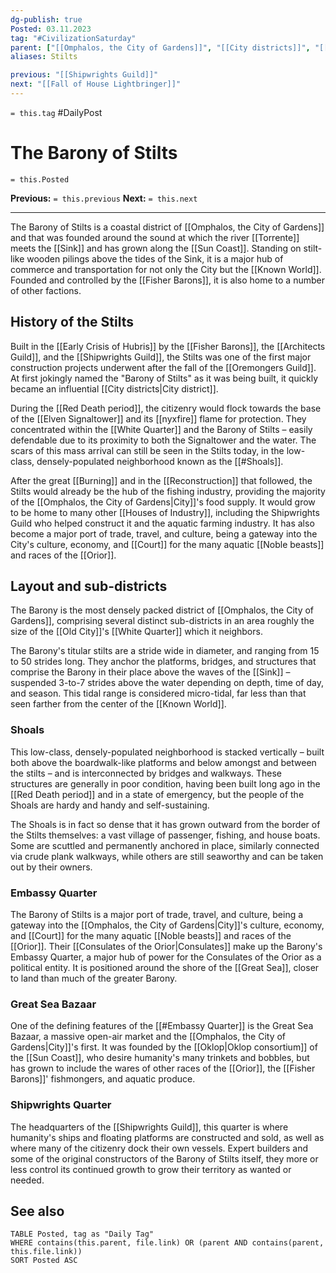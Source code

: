 ```yaml
---
dg-publish: true
Posted: 03.11.2023
tag: "#CivilizationSaturday"
parent: ["[[Omphalos, the City of Gardens]]", "[[City districts]]", "[[Fisher Barons]]"]
aliases: Stilts

previous: "[[Shipwrights Guild]]"
next: "[[Fall of House Lightbringer]]"
---
```

`= this.tag` #DailyPost 
# The Barony of Stilts
`= this.Posted`

**Previous:** `= this.previous`
**Next:** `= this.next`

---

The Barony of Stilts is a coastal district of [[Omphalos, the City of Gardens]] and that was founded around the sound at which the river [[Torrente]] meets the [[Sink]] and has grown along the [[Sun Coast]]. Standing on stilt-like wooden pilings above the tides of the Sink, it is a major hub of commerce and transportation for not only the City but the [[Known World]]. Founded and controlled by the [[Fisher Barons]], it is also home to a number of other factions.

## History of the Stilts

Built in the [[Early Crisis of Hubris]] by the [[Fisher Barons]], the [[Architects Guild]], and the [[Shipwrights Guild]], the Stilts was one of the first major construction projects underwent after the fall of the [[Oremongers Guild]]. At first jokingly named the "Barony of Stilts" as it was being built, it quickly became an influential [[City districts|City district]].

During the [[Red Death period]], the citizenry would flock towards the base of the [[Elven Signaltower]] and its [[nyxfire]] flame for protection. They concentrated within the [[White Quarter]] and the Barony of Stilts – easily defendable due to its proximity to both the Signaltower and the water. The scars of this mass arrival can still be seen in the Stilts today, in the low-class, densely-populated neighborhood known as the [[#Shoals]].

After the great [[Burning]] and in the [[Reconstruction]] that followed, the Stilts would already be the hub of the fishing industry, providing the majority of the [[Omphalos, the City of Gardens|City]]'s food supply. It would grow to be home to many other [[Houses of Industry]], including the Shipwrights Guild who helped construct it and the aquatic farming industry. It has also become a major port of trade, travel, and culture, being a gateway into the City's culture, economy, and [[Court]] for the many aquatic [[Noble beasts]] and races of the [[Orior]].

## Layout and sub-districts

The Barony is the most densely packed district of [[Omphalos, the City of Gardens]], comprising several distinct sub-districts in an area roughly the size of the [[Old City]]'s [[White Quarter]] which it neighbors.

The Barony's titular stilts are a stride wide in diameter, and ranging from 15 to 50 strides long. They anchor the platforms, bridges, and structures that comprise the Barony in their place above the waves of the [[Sink]] – suspended 3-to-7 strides above the water depending on depth, time of day, and season. This tidal range is considered micro-tidal, far less than that seen farther from the center of the [[Known World]].

### Shoals

This low-class, densely-populated neighborhood is stacked vertically – built both above the boardwalk-like platforms and below amongst and between the stilts – and is interconnected by bridges and walkways. These structures are generally in poor condition, having been built long ago in the [[Red Death period]] and in a state of emergency, but the people of the Shoals are hardy and handy and self-sustaining.

The Shoals is in fact so dense that it has grown outward from the border of the Stilts themselves: a vast village of passenger, fishing, and house boats. Some are scuttled and permanently anchored in place, similarly connected via crude plank walkways, while others are still seaworthy and can be taken out by their owners.

### Embassy Quarter

The Barony of Stilts is a major port of trade, travel, and culture, being a gateway into the [[Omphalos, the City of Gardens|City]]'s culture, economy, and [[Court]] for the many aquatic [[Noble beasts]] and races of the [[Orior]]. Their [[Consulates of the Orior|Consulates]] make up the Barony's Embassy Quarter, a major hub of power for the Consulates of the Orior as a political entity. It is positioned around the shore of the [[Great Sea]], closer to land than much of the greater Barony.

### Great Sea Bazaar

One of the defining features of the [[#Embassy Quarter]] is the Great Sea Bazaar, a massive open-air market and the [[Omphalos, the City of Gardens|City]]'s first. It was founded by the [[Oklop|Oklop consortium]] of the [[Sun Coast]], who desire humanity's many trinkets and bobbles, but has grown to include the wares of other races of the [[Orior]], the [[Fisher Barons]]' fishmongers, and aquatic produce.

### Shipwrights Quarter

The headquarters of the [[Shipwrights Guild]], this quarter is where humanity's ships and floating platforms are constructed and sold, as well as where many of the citizenry dock their own vessels. Expert builders and some of the original constructors of the Barony of Stilts itself, they more or less control its continued growth to grow their territory as wanted or needed.

## See also

```dataview
TABLE Posted, tag as "Daily Tag"
WHERE contains(this.parent, file.link) OR (parent AND contains(parent, this.file.link))
SORT Posted ASC
```